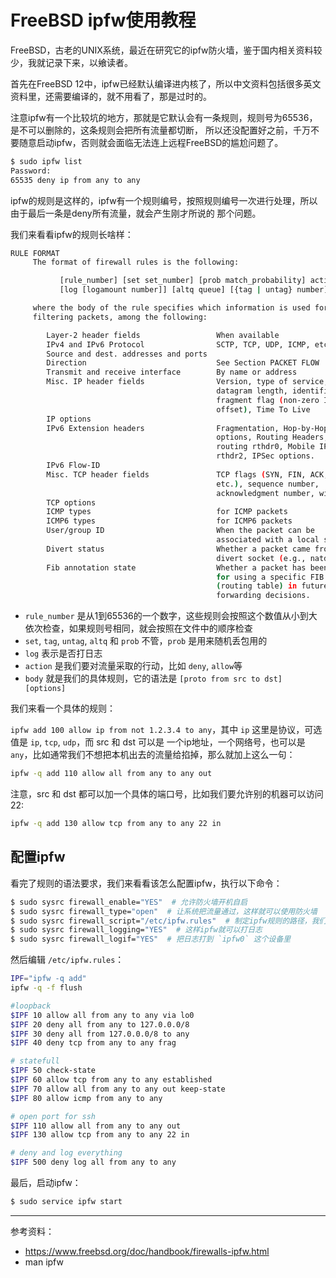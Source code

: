 # FreeBSD ipfw使用教程

FreeBSD，古老的UNIX系统，最近在研究它的ipfw防火墙，鉴于国内相关资料较少，我就记录下来，以飨读者。

首先在FreeBSD 12中，ipfw已经默认编译进内核了，所以中文资料包括很多英文资料里，还需要编译的，就不用看了，那是过时的。

注意ipfw有一个比较坑的地方，那就是它默认会有一条规则，规则号为65536，是不可以删除的，这条规则会把所有流量都切断，
所以还没配置好之前，千万不要随意启动ipfw，否则就会面临无法连上远程FreeBSD的尴尬问题了。

```bash
$ sudo ipfw list
Password:
65535 deny ip from any to any
```

ipfw的规则是这样的，ipfw有一个规则编号，按照规则编号一次进行处理，所以由于最后一条是deny所有流量，就会产生刚才所说的
那个问题。

我们来看看ipfw的规则长啥样：

```bash
RULE FORMAT
     The format of firewall rules is the following:

           [rule_number] [set set_number] [prob match_probability] action
           [log [logamount number]] [altq queue] [{tag | untag} number] body

     where the body of the rule specifies which information is used for
     filtering packets, among the following:

        Layer-2 header fields                 When available
        IPv4 and IPv6 Protocol                SCTP, TCP, UDP, ICMP, etc.
        Source and dest. addresses and ports
        Direction                             See Section PACKET FLOW
        Transmit and receive interface        By name or address
        Misc. IP header fields                Version, type of service,
                                              datagram length, identification,
                                              fragment flag (non-zero IP
                                              offset), Time To Live
        IP options
        IPv6 Extension headers                Fragmentation, Hop-by-Hop
                                              options, Routing Headers, Source
                                              routing rthdr0, Mobile IPv6
                                              rthdr2, IPSec options.
        IPv6 Flow-ID
        Misc. TCP header fields               TCP flags (SYN, FIN, ACK, RST,
                                              etc.), sequence number,
                                              acknowledgment number, window
        TCP options
        ICMP types                            for ICMP packets
        ICMP6 types                           for ICMP6 packets
        User/group ID                         When the packet can be
                                              associated with a local socket.
        Divert status                         Whether a packet came from a
                                              divert socket (e.g., natd(8)).
        Fib annotation state                  Whether a packet has been tagged
                                              for using a specific FIB
                                              (routing table) in future
                                              forwarding decisions.

```

- `rule_number` 是从1到65536的一个数字，这些规则会按照这个数值从小到大依次检查，如果规则号相同，就会按照在文件中的顺序检查
- `set`, `tag`, `untag`, `altq` 和 `prob` 不管，`prob` 是用来随机丢包用的
- `log` 表示是否打日志
- `action` 是我们要对流量采取的行动，比如 `deny`, `allow`等
- `body` 就是我们的具体规则，它的语法是 `[proto from src to dst] [options]`

我们来看一个具体的规则：

`ipfw add 100 allow ip from not 1.2.3.4 to any`，其中 `ip` 这里是协议，可选值是 `ip`, `tcp`, `udp`，而 src 和 dst 可以是
一个ip地址，一个网络号，也可以是 `any`，比如通常我们不想把本机出去的流量给掐掉，那么就加上这么一句：

```bash
ipfw -q add 110 allow all from any to any out
```

注意，src 和 dst 都可以加一个具体的端口号，比如我们要允许别的机器可以访问22:

```bash
ipfw -q add 130 allow tcp from any to any 22 in
```

## 配置ipfw

看完了规则的语法要求，我们来看看该怎么配置ipfw，执行以下命令：

```bash
$ sudo sysrc firewall_enable="YES"  # 允许防火墙开机自启
$ sudo sysrc firewall_type="open"  # 让系统把流量通过，这样就可以使用防火墙
$ sudo sysrc firewall_script="/etc/ipfw.rules"  # 制定ipfw规则的路径，我们待会儿在这里编辑规则
$ sudo sysrc firewall_logging="YES"  # 这样ipfw就可以打日志
$ sudo sysrc firewall_logif="YES"  # 把日志打到 `ipfw0` 这个设备里
```

然后编辑 `/etc/ipfw.rules`：

```bash
IPF="ipfw -q add"
ipfw -q -f flush

#loopback 
$IPF 10 allow all from any to any via lo0
$IPF 20 deny all from any to 127.0.0.0/8
$IPF 30 deny all from 127.0.0.0/8 to any
$IPF 40 deny tcp from any to any frag

# statefull
$IPF 50 check-state
$IPF 60 allow tcp from any to any established
$IPF 70 allow all from any to any out keep-state
$IPF 80 allow icmp from any to any

# open port for ssh
$IPF 110 allow all from any to any out
$IPF 130 allow tcp from any to any 22 in

# deny and log everything 
$IPF 500 deny log all from any to any
```

最后，启动ipfw：

```bash
$ sudo service ipfw start
```

---

参考资料：

- https://www.freebsd.org/doc/handbook/firewalls-ipfw.html
- man ipfw
